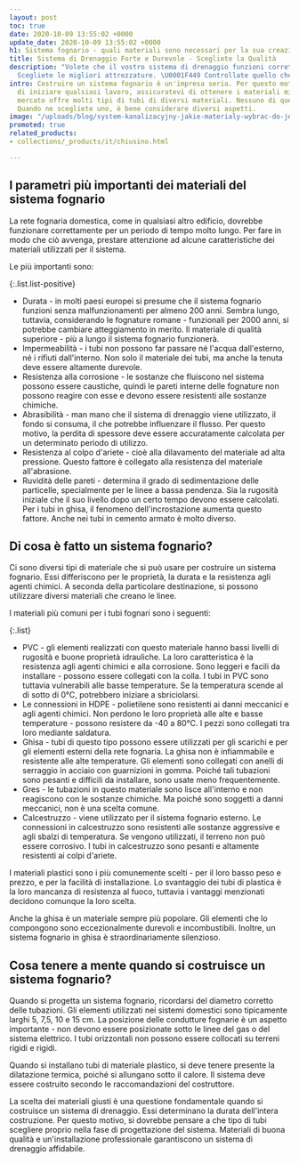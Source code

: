 ```yaml
---
layout: post
toc: true
date: 2020-10-09 13:55:02 +0000
update_date: 2020-10-09 13:55:02 +0000
h1: Sistema fognario - quali materiali sono necessari per la sua creazione?
title: Sistema di Drenaggio Forte e Durevole - Scegliete la Qualità
description: "Volete che il vostro sistema di drenaggio funzioni correttamente? \U0001F6BD
  Scegliete le migliori attrezzature. \U0001F449 Controllate quello che dovreste sapere."
intro: Costruire un sistema fognario è un'impresa seria. Per questo motivo, prima
  di iniziare qualsiasi lavoro, assicuratevi di ottenere i materiali migliori. Il
  mercato offre molti tipi di tubi di diversi materiali. Nessuno di questi è il migliore.
  Quando ne scegliete uno, è bene considerare diversi aspetti.
image: "/uploads/blog/system-kanalizacyjny-jakie-materialy-wybrac-do-jego-stworzenia.jpg"
promoted: true
related_products:
- collections/_products/it/chiusino.html

---
```

## I parametri più importanti dei materiali del sistema fognario

La rete fognaria domestica, come in qualsiasi altro edificio, dovrebbe funzionare correttamente per un periodo di tempo molto lungo. Per fare in modo che ciò avvenga, prestare attenzione ad alcune caratteristiche dei materiali utilizzati per il sistema.

Le più importanti sono:

{:.list.list-positive}

* Durata - in molti paesi europei si presume che il sistema fognario funzioni senza malfunzionamenti per almeno 200 anni. Sembra lungo, tuttavia, considerando le fognature romane - funzionali per 2000 anni, si potrebbe cambiare atteggiamento in merito. Il materiale di qualità superiore - più a lungo il sistema fognario funzionerà.
* Impermeabilità - i tubi non possono far passare né l'acqua dall'esterno, né i rifiuti dall'interno. Non solo il materiale dei tubi, ma anche la tenuta deve essere altamente durevole.
* Resistenza alla corrosione - le sostanze che fluiscono nel sistema possono essere caustiche, quindi le pareti interne delle fognature non possono reagire con esse e devono essere resistenti alle sostanze chimiche.
* Abrasibilità - man mano che il sistema di drenaggio viene utilizzato, il fondo si consuma, il che potrebbe influenzare il flusso. Per questo motivo, la perdita di spessore deve essere accuratamente calcolata per un determinato periodo di utilizzo.
* Resistenza al colpo d'ariete - cioè alla dilavamento del materiale ad alta pressione. Questo fattore è collegato alla resistenza del materiale all'abrasione.
* Ruvidità delle pareti - determina il grado di sedimentazione delle particelle, specialmente per le linee a bassa pendenza. Sia la rugosità iniziale che il suo livello dopo un certo tempo devono essere calcolati. Per i tubi in ghisa, il fenomeno dell'incrostazione aumenta questo fattore. Anche nei tubi in cemento armato è molto diverso.

## Di cosa è fatto un sistema fognario?

Ci sono diversi tipi di materiale che si può usare per costruire un sistema fognario. Essi differiscono per le proprietà, la durata e la resistenza agli agenti chimici. A seconda della particolare destinazione, si possono utilizzare diversi materiali che creano le linee.

I materiali più comuni per i tubi fognari sono i seguenti:

{:.list}

* PVC - gli elementi realizzati con questo materiale hanno bassi livelli di rugosità e buone proprietà idrauliche. La loro caratteristica è la resistenza agli agenti chimici e alla corrosione. Sono leggeri e facili da installare - possono essere collegati con la colla. I tubi in PVC sono tuttavia vulnerabili alle basse temperature. Se la temperatura scende al di sotto di 0°C, potrebbero iniziare a sbriciolarsi.
* Le connessioni in HDPE - polietilene sono resistenti ai danni meccanici e agli agenti chimici. Non perdono le loro proprietà alle alte e basse temperature - possono resistere da -40 a 80°C. I pezzi sono collegati tra loro mediante saldatura.
* Ghisa - tubi di questo tipo possono essere utilizzati per gli scarichi e per gli elementi esterni della rete fognaria. La ghisa non è infiammabile e resistente alle alte temperature. Gli elementi sono collegati con anelli di serraggio in acciaio con guarnizioni in gomma. Poiché tali tubazioni sono pesanti e difficili da installare, sono usate meno frequentemente.
* Gres - le tubazioni in questo materiale sono lisce all'interno e non reagiscono con le sostanze chimiche. Ma poiché sono soggetti a danni meccanici, non è una scelta comune.
* Calcestruzzo - viene utilizzato per il sistema fognario esterno. Le connessioni in calcestruzzo sono resistenti alle sostanze aggressive e agli sbalzi di temperatura. Se vengono utilizzati, il terreno non può essere corrosivo. I tubi in calcestruzzo sono pesanti e altamente resistenti ai colpi d'ariete.

I materiali plastici sono i più comunemente scelti - per il loro basso peso e prezzo, e per la facilità di installazione. Lo svantaggio dei tubi di plastica è la loro mancanza di resistenza al fuoco, tuttavia i vantaggi menzionati decidono comunque la loro scelta.

Anche la ghisa è un materiale sempre più popolare. Gli elementi che lo compongono sono eccezionalmente durevoli e incombustibili. Inoltre, un sistema fognario in ghisa è straordinariamente silenzioso.

## Cosa tenere a mente quando si costruisce un sistema fognario?

Quando si progetta un sistema fognario, ricordarsi del diametro corretto delle tubazioni. Gli elementi utilizzati nei sistemi domestici sono tipicamente larghi 5, 7,5, 10 e 15 cm. La posizione delle condutture fognarie è un aspetto importante - non devono essere posizionate sotto le linee del gas o del sistema elettrico. I tubi orizzontali non possono essere collocati su terreni rigidi e rigidi.

Quando si installano tubi di materiale plastico, si deve tenere presente la dilatazione termica, poiché si allungano sotto il calore. Il sistema deve essere costruito secondo le raccomandazioni del costruttore.

La scelta dei materiali giusti è una questione fondamentale quando si costruisce un sistema di drenaggio. Essi determinano la durata dell'intera costruzione. Per questo motivo, si dovrebbe pensare a che tipo di tubi scegliere proprio nella fase di progettazione del sistema. Materiali di buona qualità e un'installazione professionale garantiscono un sistema di drenaggio affidabile.